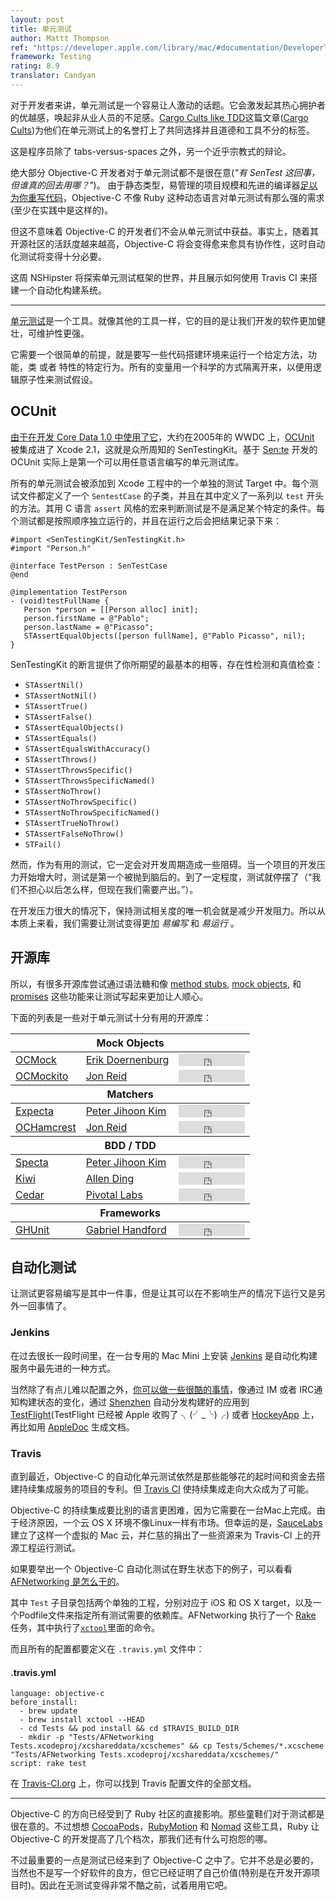 ```yaml
---
layout: post
title: 单元测试
author: Mattt Thompson
ref: "https://developer.apple.com/library/mac/#documentation/DeveloperTools/Conceptual/UnitTesting/00-About_Unit_Testing/about.html"
framework: Testing
rating: 8.9
translator: Candyan
---
```


对于开发者来讲，单元测试是一个容易让人激动的话题。它会激发起其热心拥护者的优越感，唤起非从业人员的不足感。[Cargo Cults like TDD](http://ntoll.org/article/tdd-cargo-cult)这篇文章([Cargo Cults](http://zh.wikipedia.org/wiki/%E8%88%B9%E8%B2%A8%E5%B4%87%E6%8B%9C))为他们在单元测试上的名誉打上了共同选择并且道德和工具不分的标签。

这是程序员除了 tabs-versus-spaces 之外，另一个近乎宗教式的辩论。

绝大部分 Objective-C 开发者对于单元测试都不是很在意(_"有 SenTest 这回事，但谁真的回去用哪？"_)。
由于静态类型，易管理的项目规模和先进的编译器[足以为你重写代码](http://clang.llvm.org/doxygen/Rewriter_8h_source.html)，Objective-C 不像 Ruby 这种动态语言对单元测试有那么强的需求(至少在实践中是这样的)。

但这不意味着 Objective-C 的开发者们不会从单元测试中获益。事实上，随着其开源社区的活跃度越来越高，Objective-C 将会变得愈来愈具有协作性，这时自动化测试将变得十分必要。

这周 NSHipster 将探索单元测试框架的世界，并且展示如何使用 Travis CI 来搭建一个自动化构建系统。

---

[单元测试](https://zh.wikipedia.org/wiki/%E5%8D%95%E5%85%83%E6%B5%8B%E8%AF%95)是一个工具。就像其他的工具一样，它的目的是让我们开发的软件更加健壮，可维护性更强。

它需要一个很简单的前提，就是要写一些代码搭建环境来运行一个给定方法，功能，类 或者 特性的特定行为。所有的变量用一个科学的方式隔离开来，以便用逻辑原子性来测试假设。

## OCUnit

[由于在开发 Core Data 1.0 中使用了它](http://www.friday.com/bbum/2005/09/24/unit-testing)，大约在2005年的 WWDC 上，[OCUnit](http://www.sente.ch/software/ocunit/) 被集成进了 Xcode 2.1，这就是众所周知的 SenTestingKit。基于 [Sen:te](http://www.sente.ch) 开发的 OCUnit 实际上是第一个可以用任意语言编写的单元测试库。

所有的单元测试会被添加到 Xcode 工程中的一个单独的测试 Target 中。每个测试文件都定义了一个 `SentestCase` 的子类，并且在其中定义了一系列以 `test` 开头的方法。其用 C 语言 `assert` 风格的宏来判断测试是不是满足某个特定的条件。每个测试都是按照顺序独立运行的，并且在运行之后会把结果记录下来：

~~~{objective-c}
#import <SenTestingKit/SenTestingKit.h>
#import "Person.h"

@interface TestPerson : SenTestCase
@end

@implementation TestPerson
- (void)testFullName {
   Person *person = [[Person alloc] init];
   person.firstName = @"Pablo";
   person.lastName = @"Picasso";
   STAssertEqualObjects([person fullName], @"Pablo Picasso", nil);
}
~~~

SenTestingKit 的断言提供了你所期望的最基本的相等，存在性检测和真值检查：

- `STAssertNil()`
- `STAssertNotNil()`
- `STAssertTrue()`
- `STAssertFalse()`
- `STAssertEqualObjects()`
- `STAssertEquals()`
- `STAssertEqualsWithAccuracy()`
- `STAssertThrows()`
- `STAssertThrowsSpecific()`
- `STAssertThrowsSpecificNamed()`
- `STAssertNoThrow()`
- `STAssertNoThrowSpecific()`
- `STAssertNoThrowSpecificNamed()`
- `STAssertTrueNoThrow()`
- `STAssertFalseNoThrow()`
- `STFail()`


然而，作为有用的测试，它一定会对开发周期造成一些阻碍。当一个项目的开发压力开始增大时，测试是第一个被抛到脑后的。到了一定程度，测试就停摆了（“我们不担心以后怎么样，但现在我们需要产出。”）。

在开发压力很大的情况下，保持测试相关度的唯一机会就是减少开发阻力。所以从本质上来看，我们需要让测试变得更加 _易编写_ 和 _易运行_ 。

## 开源库

所以，有很多开源库尝试通过语法糖和像 [method stubs](https://en.wikipedia.org/wiki/Method_stub), [mock objects](https://en.wikipedia.org/wiki/Mock_object), 和 [promises](http://en.wikipedia.org/wiki/Futures_and_promises) 这些功能来让测试写起来更加让人顺心。

下面的列表是一些对于单元测试十分有用的开源库：

<table>
  <thead>
    <th colspan="3">Mock Objects</th>
  </thead>
  <tbody>
    <tr>
      <td><a href="https://github.com/erikdoe/ocmock">OCMock</a></td>
      <td><a href="https://github.com/erikdoe">Erik Doernenburg</a></td>
      <td><iframe src="http://ghbtns.com/github-btn.html?user=erikdoe&repo=ocmock&type=watch&count=true" allowtransparency="true" frameborder="0" scrolling="0" width="106" height="20"></iframe></td>
    </tr>
    <tr>
      <td><a href="https://github.com/jonreid/OCMockito">OCMockito</a></td>
      <td><a href="https://github.com/jonreid">Jon Reid</a></td>
      <td><iframe src="http://ghbtns.com/github-btn.html?user=jonreid&repo=OCMockito&type=watch&count=true" allowtransparency="true" frameborder="0" scrolling="0" width="106" height="20"></iframe></td>
    </tr>
  </tbody>

  <thead>
    <th colspan="3">Matchers</th>
  </thead>
  <tbody>
    <tr>
      <td><a href="https://github.com/specta/expecta">Expecta</a></td>
      <td><a href="https://github.com/petejkim">Peter Jihoon Kim</a></td>
      <td><iframe src="http://ghbtns.com/github-btn.html?user=specta&repo=expecta&type=watch&count=true" allowtransparency="true" frameborder="0" scrolling="0" width="106" height="20"></iframe></td>
    </tr>
    <tr>
      <td><a href="https://github.com/hamcrest/OCHamcrest">OCHamcrest</a></td>
      <td><a href="https://github.com/jonreid">Jon Reid</a></td>
      <td><iframe src="http://ghbtns.com/github-btn.html?user=hamcrest&repo=OCHamcrest&type=watch&count=true" allowtransparency="true" frameborder="0" scrolling="0" width="106" height="20"></iframe></td>
    </tr>
  </tbody>

  <thead>
    <th colspan="3">BDD / TDD</th>
  </thead>
  <tbody>
    <tr>
      <td><a href="https://github.com/specta/specta">Specta</a></td>
      <td><a href="https://github.com/petejkim">Peter Jihoon Kim</a></td>
      <td><iframe src="http://ghbtns.com/github-btn.html?user=specta&repo=specta&type=watch&count=true" allowtransparency="true" frameborder="0" scrolling="0" width="106" height="20"></iframe></td>
    </tr>
    <tr>
      <td><a href="https://github.com/allending/Kiwi">Kiwi</a></td>
      <td><a href="https://github.com/allending">Allen Ding</a></td>
      <td><iframe src="http://ghbtns.com/github-btn.html?user=allending&repo=Kiwi&type=watch&count=true" allowtransparency="true" frameborder="0" scrolling="0" width="106" height="20"></iframe></td>
    </tr>
    <tr>
      <td><a href="https://github.com/pivotal/cedar">Cedar</a></td>
      <td><a href="https://github.com/pivotal">Pivotal Labs</a></td>
      <td><iframe src="http://ghbtns.com/github-btn.html?user=pivotal&repo=cedar&type=watch&count=true" allowtransparency="true" frameborder="0" scrolling="0" width="106" height="20"></iframe></td>
    </tr>
  </tbody>

  <thead>
    <th colspan="3">Frameworks</th>
  </thead>
  <tbody>
    <tr>
      <td><a href="https://github.com/gabriel/gh-unit/">GHUnit</a></td>
      <td><a href="https://github.com/gabriel">Gabriel Handford</a></td>
      <td><iframe src="http://ghbtns.com/github-btn.html?user=gabriel&repo=gh-unit&type=watch&count=true" allowtransparency="true" frameborder="0" scrolling="0" width="106" height="20"></iframe></td>
    </tr>
  </tbody>
</table>

## 自动化测试

让测试更容易编写是其中一件事，但是让其可以在不影响生产的情况下运行又是另外一回事情了。

### Jenkins

在过去很长一段时间里，在一台专用的 Mac Mini 上安装 [Jenkins](http://jenkins-ci.org) 是自动化构建服务中最先进的一种方式。

当然除了有点儿难以配置之外，[你可以做一些很酷的事情](https://speakerdeck.com/subdigital/ios-build-automation-with-jenkins)，像通过 IM 或者 IRC通知构建状态的变化，通过 [Shenzhen](https://github.com/nomad/shenzhen) 自动分发构建好的应用到 [TestFlight](https://testflightapp.com/dashboard/)(TestFlight 已经被 Apple 收购了 ╮(╯_╰)╭) 或者 [HockeyApp](http://hockeyapp.net) 上，再比如用 [AppleDoc](http://gentlebytes.com/appledoc) 生成文档。

### Travis
直到最近，Objective-C 的自动化单元测试依然是那些能够花的起时间和资金去搭建持续集成服务的项目的专利。但 [Travis CI](https://travis-ci.org) 使持续集成走向大众成为了可能。

Objective-C 的持续集成要比别的语言更困难，因为它需要在一台Mac上完成。由于经济原因，一个云 OS X 环境不像Linux一样有市场。但幸运的是，[SauceLabs](https://saucelabs.com) 建立了这样一个虚拟的 Mac 云，并仁慈的捐出了一些资源来为 Travis-CI 上的开源工程运行测试。

如果要举出一个 Objective-C 自动化测试在野生状态下的例子，可以看看 [AFNetworking 是怎么干的](https://github.com/afnetworking/afnetworking#unit-tests)。

其中 `Test` 子目录包括两个单独的工程，分别对应于 iOS 和 OS X target，以及一个Podfile文件来指定所有测试需要的依赖库。AFNetworking 执行了一个 [Rake](http://rake.rubyforge.org) 任务，其中执行了[`xctool`](https://github.com/facebook/xctool)里面的命令。

而且所有的配置都要定义在 `.travis.yml` 文件中：

#### .travis.yml

~~~
language: objective-c
before_install:
  - brew update
  - brew install xctool --HEAD
  - cd Tests && pod install && cd $TRAVIS_BUILD_DIR
  - mkdir -p "Tests/AFNetworking Tests.xcodeproj/xcshareddata/xcschemes" && cp Tests/Schemes/*.xcscheme "Tests/AFNetworking Tests.xcodeproj/xcshareddata/xcschemes/"
script: rake test
~~~

在 [Travis-CI.org](http://about.travis-ci.org/docs/user/build-configuration/) 上，你可以找到 Travis 配置文件的全部文档。

---

Objective-C 的方向已经受到了 Ruby 社区的直接影响。那些童鞋们对于测试都是很在意的。不过想想 [CocoaPods](http://cocoapods.org)，[RubyMotion](http://www.rubymotion.com) 和 [Nomad](http://nomad-cli.com) 这些工具，Ruby 让 Objective-C 的开发提高了几个档次，那我们还有什么可抱怨的哪。

不过最重要的一点是测试已经来到了 Objective-C 之中了。它并不总是必要的，当然也不是写一个好软件的良方，但它已经证明了自己价值(特别是在开发开源项目时)。因此在无测试变得非常不酷之前，试着用用它吧。
